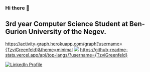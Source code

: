 ### Hi there 👋
## 3rd year Computer Science Student at Ben-Gurion University of the Negev.
https://activity-graph.herokuapp.com/graph?username={TzviGreenfeld}&theme=minimal
<img src="{https://activity-graph.herokuapp.com/graph?username={TzviGreenfeld}&theme=minimal}" />
https://github-readme-stats.vercel.app/api/top-langs/?username={TzviGreenfeld}

[![LinkedIn Profile](https://img.shields.io/badge/LinkedIn-0077B5?style=for-the-badge&logo=linkedin&logoColor=white
)](https://www.linkedin.com/in/tzvigr/)

<!--
**TzviGreenfeld/TzviGreenfeld** is a ✨ _special_ ✨ repository because its `README.md` (this file) appears on your GitHub profile.

Here are some ideas to get you started:

- 🔭 I’m currently working on ...
- 🌱 I’m currently learning ...
- 👯 I’m looking to collaborate on ...
- 🤔 I’m looking for help with ...
- 💬 Ask me about ...
- 📫 How to reach me: ...
- 😄 Pronouns: ...
- ⚡ Fun fact: ...
-->
